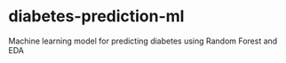# diabetes-prediction-ml
Machine learning model for predicting diabetes using Random Forest and EDA
